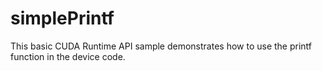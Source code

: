 # simplePrintf
This basic CUDA Runtime API sample demonstrates how to use the printf function in the device code.